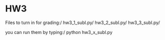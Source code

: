 HW3
=====
Files to turn in for grading:/
hw3_1_subl.py/
hw3_2_subl.py/
hw3_3_subl.py/

you can run them by typing:/ 
python hw3_x_subl.py
